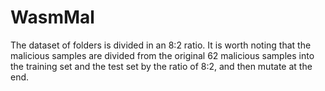 # WasmMal
The dataset of folders is divided in an 8:2 ratio. It is worth noting that the malicious samples are divided from the original 62 malicious samples into the training set and the test set by the ratio of 8:2, and then mutate at the end.